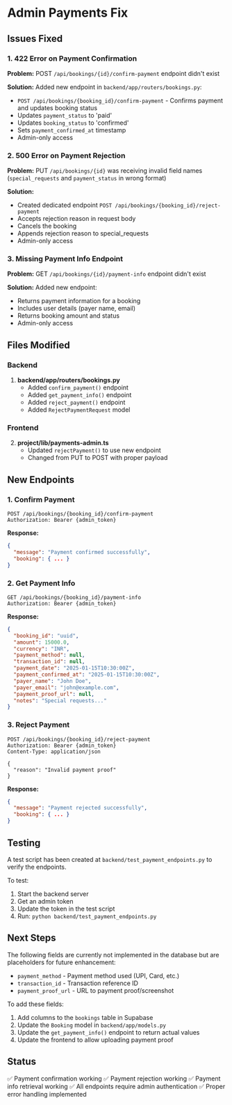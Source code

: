 # Admin Payments Fix

## Issues Fixed

### 1. 422 Error on Payment Confirmation
**Problem:** POST `/api/bookings/{id}/confirm-payment` endpoint didn't exist

**Solution:** Added new endpoint in `backend/app/routers/bookings.py`:
- `POST /api/bookings/{booking_id}/confirm-payment` - Confirms payment and updates booking status
- Updates `payment_status` to 'paid'
- Updates `booking_status` to 'confirmed'
- Sets `payment_confirmed_at` timestamp
- Admin-only access

### 2. 500 Error on Payment Rejection
**Problem:** PUT `/api/bookings/{id}` was receiving invalid field names (`special_requests` and `payment_status` in wrong format)

**Solution:** 
- Created dedicated endpoint `POST /api/bookings/{booking_id}/reject-payment`
- Accepts rejection reason in request body
- Cancels the booking
- Appends rejection reason to special_requests
- Admin-only access

### 3. Missing Payment Info Endpoint
**Problem:** GET `/api/bookings/{id}/payment-info` endpoint didn't exist

**Solution:** Added new endpoint:
- Returns payment information for a booking
- Includes user details (payer name, email)
- Returns booking amount and status
- Admin-only access

## Files Modified

### Backend
1. **backend/app/routers/bookings.py**
   - Added `confirm_payment()` endpoint
   - Added `get_payment_info()` endpoint
   - Added `reject_payment()` endpoint
   - Added `RejectPaymentRequest` model

### Frontend
2. **project/lib/payments-admin.ts**
   - Updated `rejectPayment()` to use new endpoint
   - Changed from PUT to POST with proper payload

## New Endpoints

### 1. Confirm Payment
```
POST /api/bookings/{booking_id}/confirm-payment
Authorization: Bearer {admin_token}
```

**Response:**
```json
{
  "message": "Payment confirmed successfully",
  "booking": { ... }
}
```

### 2. Get Payment Info
```
GET /api/bookings/{booking_id}/payment-info
Authorization: Bearer {admin_token}
```

**Response:**
```json
{
  "booking_id": "uuid",
  "amount": 15000.0,
  "currency": "INR",
  "payment_method": null,
  "transaction_id": null,
  "payment_date": "2025-01-15T10:30:00Z",
  "payment_confirmed_at": "2025-01-15T10:30:00Z",
  "payer_name": "John Doe",
  "payer_email": "john@example.com",
  "payment_proof_url": null,
  "notes": "Special requests..."
}
```

### 3. Reject Payment
```
POST /api/bookings/{booking_id}/reject-payment
Authorization: Bearer {admin_token}
Content-Type: application/json

{
  "reason": "Invalid payment proof"
}
```

**Response:**
```json
{
  "message": "Payment rejected successfully",
  "booking": { ... }
}
```

## Testing

A test script has been created at `backend/test_payment_endpoints.py` to verify the endpoints.

To test:
1. Start the backend server
2. Get an admin token
3. Update the token in the test script
4. Run: `python backend/test_payment_endpoints.py`

## Next Steps

The following fields are currently not implemented in the database but are placeholders for future enhancement:
- `payment_method` - Payment method used (UPI, Card, etc.)
- `transaction_id` - Transaction reference ID
- `payment_proof_url` - URL to payment proof/screenshot

To add these fields:
1. Add columns to the `bookings` table in Supabase
2. Update the `Booking` model in `backend/app/models.py`
3. Update the `get_payment_info()` endpoint to return actual values
4. Update the frontend to allow uploading payment proof

## Status

✅ Payment confirmation working
✅ Payment rejection working
✅ Payment info retrieval working
✅ All endpoints require admin authentication
✅ Proper error handling implemented
